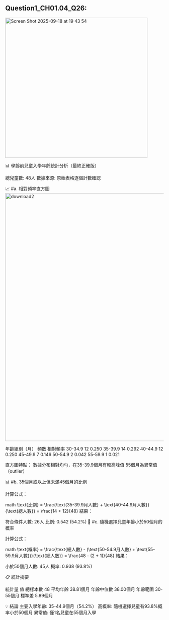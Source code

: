 
## Question1_CH01.04_Q26: <br/>
<img width="452" height="446" alt="Screen Shot 2025-09-18 at 19 43 54" src="https://github.com/user-attachments/assets/e0458164-8d64-47db-9639-0946fdf39b7a" /> <br/>
</p>
</p>

📊 學齡前兒童入學年齡統計分析（最終正確版）

總兒童數: 48人
數據來源: 原始表格逐個計數確認


📈 #a. 相對頻率直方圖
<img width="1189" height="789" alt="download2" src="https://github.com/user-attachments/assets/608a16e6-ecc5-4ad1-855d-2e05e62288cf" />

年齡組別（月）	頻數	相對頻率
30-34.9	12	0.250
35-39.9	14	0.292
40-44.9	12	0.250
45-49.9	7	0.146
50-54.9	2	0.042
55-59.9	1	0.021

直方圖特點：
數據分布相對均勻，在35-39.9個月有較高峰值
55個月為異常值（outlier）

📊 #b. 35個月或以上但未滿45個月的比例

計算公式：

math
\text{比例} = \frac{\text{35-39.9月人數} + \text{40-44.9月人數}}{\text{總人數}} = \frac{14 + 12}{48}
結果：

符合條件人數: 26人
比例: 0.542 (54.2%)
🎯 #c. 隨機選擇兒童年齡小於50個月的概率

計算公式：

math
\text{概率} = \frac{\text{總人數} - (\text{50-54.9月人數} + \text{55-59.9月人數})}{\text{總人數}} = \frac{48 - (2 + 1)}{48}
結果：

小於50個月人數: 45人
概率: 0.938 (93.8%)

📋 統計摘要

統計量	值
總樣本數	48
平均年齡	38.81個月
年齡中位數	38.00個月
年齡範圍	30-55個月
標準差	5.89個月

💡 結論
主要入學年齡: 35-44.9個月（54.2%）
高概率: 隨機選擇兒童有93.8%概率小於50個月
異常值: 僅1名兒童在55個月入學




